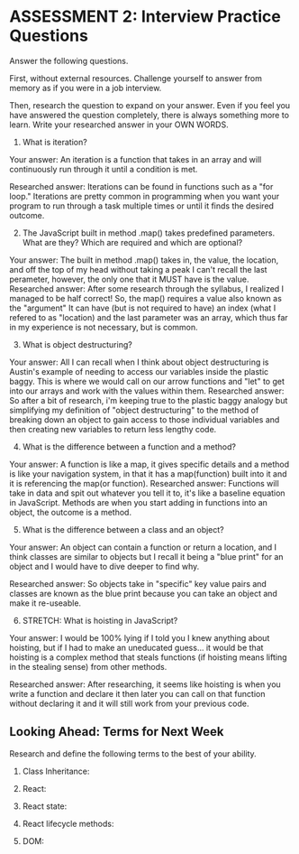 # ASSESSMENT 2: Interview Practice Questions

Answer the following questions.

First, without external resources. Challenge yourself to answer from memory as if you were in a job interview.

Then, research the question to expand on your answer. Even if you feel you have answered the question completely, there is always something more to learn. Write your researched answer in your OWN WORDS.

1. What is iteration?

  Your answer:
  An iteration is a function that takes in an array and will continuously run through it until a condition is met.

  Researched answer:
Iterations can be found in functions such as a "for loop." Iterations are pretty common in programming when you want your program to run through a task multiple times or until it finds the desired outcome. 


2. The JavaScript built in method .map() takes predefined parameters. What are they? Which are required and which are optional?

  Your answer:
The built in method .map() takes in, the value, the location, and off the top of my head without taking a peak I can't recall the last perameter, however, the only one that it MUST have is the value. 
  Researched answer:
After some research through the syllabus, I realized I managed to be half correct! So, the map() requires a value also known as the "argument" It can have (but is not required to have) an index (what I refered to as "location) and the last parameter was an array, which thus far in my experience is not necessary, but is common. 



3. What is object destructuring?

  Your answer:
All I can recall when I think about object destructuring is Austin's example of needing to access our variables inside the plastic baggy. This is where we would call on our arrow functions and "let" to get into our arrays and work with the values within them. 
  Researched answer:
So after a bit of research, i'm keeping true to the plastic baggy analogy but simplifying my definition of "object destructuring" to the method of breaking down an object to gain access to those individual variables and then creating new variables to return less lengthy code. 



4. What is the difference between a function and a method?

  Your answer:
A function is like a map, it gives specific details and a method is like your navigation system, in that it has a map(function) built into it and it is referencing the map(or function).
  Researched answer:
Functions will take in data and spit out whatever you tell it to, it's like a baseline equation in JavaScript. Methods are when you start adding in functions into an object, the outcome is a method. 


5. What is the difference between a class and an object?

  Your answer:
  An object can contain a function or return a location, and I think classes are similar to objects but I recall it being a "blue print" for an object and I would have to dive deeper to find why.

  Researched answer:
  So objects take in "specific" key value pairs and classes are known as the blue print because you can take an object and make it re-useable. 



6. STRETCH: What is hoisting in JavaScript?

  Your answer:
  I would be 100% lying if I told you I knew anything about hoisting, but if I had to make an uneducated guess... it would be that hoisting is a complex method that steals functions (if hoisting means lifting in the stealing sense) from other methods. 

  Researched answer:
  After researching, it seems like hoisting is when you write a function and declare it then later you can call on that function without declaring it and it will still work from your previous code. 



## Looking Ahead: Terms for Next Week

Research and define the following terms to the best of your ability.

1. Class Inheritance:

2. React:

3. React state:

4. React lifecycle methods:

5. DOM:
